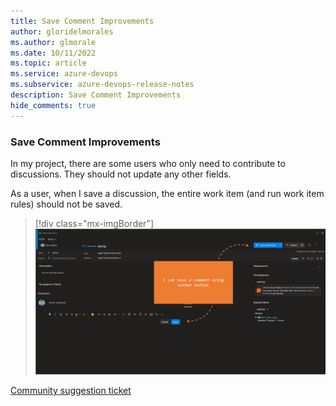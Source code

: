 ```yaml
---
title: Save Comment Improvements
author: gloridelmorales
ms.author: glmorale
ms.date: 10/11/2022
ms.topic: article
ms.service: azure-devops
ms.subservice: azure-devops-release-notes
description: Save Comment Improvements
hide_comments: true
---
```


### Save Comment Improvements

In my project, there are some users who only need to contribute to discussions. They should not update any other fields. 

As a user, when I save a discussion, the entire work item (and run work item rules) should not be saved.

> [!div class="mx-imgBorder"]
> ![Save Comment Improvements](media/boards-2022q4-03.png)

[Community suggestion ticket](https://developercommunity.visualstudio.com/t/separate-rights-for-work-item-discussion/365819)